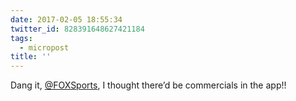 ```yaml
---
date: 2017-02-05 18:55:34
twitter_id: 828391648627421184
tags:
  - micropost
title: ''
---
```


Dang it, [@FOXSports](https://twitter.com/FOXSports), I thought there’d be commercials in the app!!
